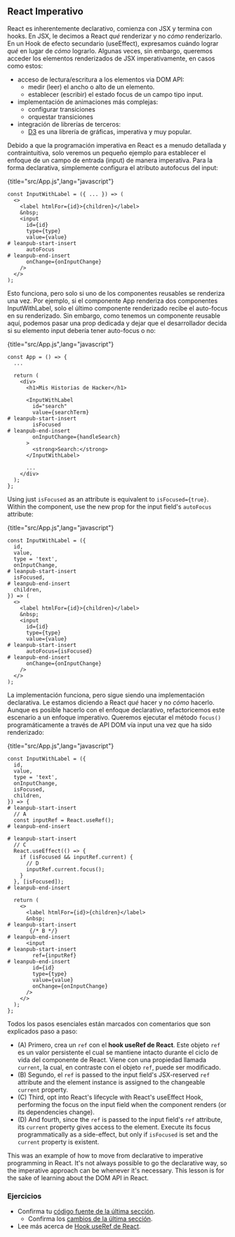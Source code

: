 ## React Imperativo

React es inherentemente declarativo, comienza con JSX y termina con hooks. En JSX, le decimos a React *qué* renderizar y no *cómo* renderizarlo. En un Hook de efecto secundario (useEffect), expresamos cuándo lograr *qué* en lugar de *cómo* lograrlo. Algunas veces, sin embargo, queremos acceder los elementos renderizados de JSX imperativamente, en casos como estos:

* acceso de lectura/escritura a los elementos via DOM API:
  * medir (leer) el ancho o alto de un elemento.
  * establecer (escribir) el estado focus de un campo tipo input.
* implementación de animaciones más complejas:
  * configurar transiciones
  * orquestar transiciones
* integración de librerías de terceros:
  * [D3](https://d3js.org/) es una librería de gráficas, imperativa y muy popular.

Debido a que la programación imperativa en React es a menudo detallada y contraintuitiva, solo veremos un pequeño ejemplo para establecer el enfoque de un campo de entrada (input) de manera imperativa. Para la forma declarativa, simplemente configura el atributo autofocus del input:

{title="src/App.js",lang="javascript"}
~~~~~~~
const InputWithLabel = ({ ... }) => (
  <>
    <label htmlFor={id}>{children}</label>
    &nbsp;
    <input
      id={id}
      type={type}
      value={value}
# leanpub-start-insert
      autoFocus
# leanpub-end-insert
      onChange={onInputChange}
    />
  </>
);
~~~~~~~

Esto funciona, pero solo si uno de los componentes reusables se renderiza una vez. Por ejemplo, si el componente App renderiza dos componentes InputWithLabel, solo el último componente renderizado recibe el auto-focus en su renderizado. Sin embargo, como tenemos un componente reusable aquí, podemos pasar una prop dedicada y dejar que el desarrollador decida si su elemento input debería tener auto-focus o no:

{title="src/App.js",lang="javascript"}
~~~~~~~
const App = () => {
  ...

  return (
    <div>
      <h1>Mis Historias de Hacker</h1>

      <InputWithLabel
        id="search"
        value={searchTerm}
# leanpub-start-insert
        isFocused
# leanpub-end-insert
        onInputChange={handleSearch}
      >
        <strong>Search:</strong>
      </InputWithLabel>

      ...
    </div>
  );
};
~~~~~~~

Using just `isFocused` as an attribute is equivalent to `isFocused={true}`. Within the component, use the new prop for the input field's `autoFocus` attribute:

{title="src/App.js",lang="javascript"}
~~~~~~~
const InputWithLabel = ({
  id,
  value,
  type = 'text',
  onInputChange,
# leanpub-start-insert
  isFocused,
# leanpub-end-insert
  children,
}) => (
  <>
    <label htmlFor={id}>{children}</label>
    &nbsp;
    <input
      id={id}
      type={type}
      value={value}
# leanpub-start-insert
      autoFocus={isFocused}
# leanpub-end-insert
      onChange={onInputChange}
    />
  </>
);
~~~~~~~

La implementación funciona, pero sigue siendo una implementación declarativa. Le estamos diciendo a React *qué* hacer y no *cómo* hacerlo. Aunque es posible hacerlo con el enfoque declarativo, refactoricemos este escenario a un enfoque imperativo. Queremos ejecutar el método `focus()` programáticamente a través de API DOM vía input una vez que ha sido renderizado:

{title="src/App.js",lang="javascript"}
~~~~~~~
const InputWithLabel = ({
  id,
  value,
  type = 'text',
  onInputChange,
  isFocused,
  children,
}) => {
# leanpub-start-insert
  // A
  const inputRef = React.useRef();
# leanpub-end-insert

# leanpub-start-insert
  // C
  React.useEffect(() => {
    if (isFocused && inputRef.current) {
      // D
      inputRef.current.focus();
    }
  }, [isFocused]);
# leanpub-end-insert

  return (
    <>
      <label htmlFor={id}>{children}</label>
      &nbsp;
# leanpub-start-insert
       {/* B */}
# leanpub-end-insert
      <input
# leanpub-start-insert
        ref={inputRef}
# leanpub-end-insert
        id={id}
        type={type}
        value={value}
        onChange={onInputChange}
      />
    </>
  );
};
~~~~~~~

Todos los pasos esenciales están marcados con comentarios que son explicados paso a paso:

* (A) Primero, crea un `ref` con el **hook useRef de React**. Este objeto `ref` es un valor persistente el cual se mantiene intacto durante el ciclo de vida del componente de React. Viene con una propiedad llamada `current`, la cual, en contraste con el objeto `ref`, puede ser modificado.
* (B) Segundo, el `ref` is passed to the input field's JSX-reserved `ref` attribute and the element instance is assigned to the changeable `current` property.
* (C) Third, opt into React's lifecycle with React's useEffect Hook, performing the focus on the input field when the component renders (or its dependencies change).
* (D) And fourth, since the `ref` is passed to the input field's `ref` attribute, its `current` property gives access to the element. Execute its focus programmatically as a side-effect, but only if `isFocused` is set and the `current` property is existent.

This was an example of how to move from declarative to imperative programming in React. It's not always possible to go the declarative way, so the imperative approach can be whenever it's necessary. This lesson is for the sake of learning about the DOM API in React.

### Ejercicios

* Confirma tu [código fuente de la última sección](https://codesandbox.io/s/github/the-road-to-learn-react/hacker-stories/tree/hs/Imperative-React).
  * Confirma los [cambios de la última sección](https://github.com/the-road-to-learn-react/hacker-stories/compare/hs/React-Component-Composition...hs/Imperative-React?expand=1).
* Lee más acerca de [Hook useRef de React](https://reactjs.org/docs/hooks-reference.html#useref).

